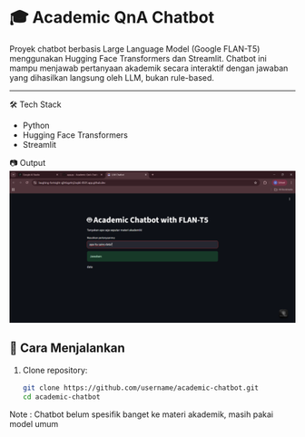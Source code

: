 # 🎓 Academic QnA Chatbot
Proyek chatbot berbasis Large Language Model (Google FLAN-T5) menggunakan Hugging Face Transformers dan Streamlit. Chatbot ini mampu menjawab pertanyaan akademik secara interaktif dengan jawaban yang dihasilkan langsung oleh LLM, bukan rule-based.

---

🛠️ Tech Stack
- Python
- Hugging Face Transformers
- Streamlit

📷 Output
![alt text](image.png)

## 🚀 Cara Menjalankan
1. Clone repository:
   ```bash
   git clone https://github.com/username/academic-chatbot.git
   cd academic-chatbot

Note : Chatbot belum spesifik banget ke materi akademik, masih pakai model umum